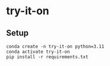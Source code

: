 # try-it-on

## Setup

```
conda create -n try-it-on python=3.11
conda activate try-it-on
pip install -r requirements.txt
```
